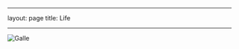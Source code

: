 
---
layout: page
title: Life

---



![Galle](https://github.com/TianyiSun00234/my-info/blob/main/WechatIMG1539.jpeg)
